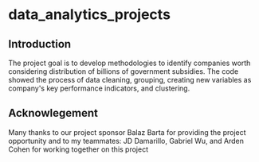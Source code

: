 # data_analytics_projects

## Introduction
The project goal is to develop methodologies to identify companies worth considering distribution of billions of government subsidies. 
The code showed the process of data cleaning, grouping, creating new variables as company's key performance indicators, and clustering. 

## Acknowlegement
Many thanks to our project sponsor Balaz Barta for providing the project opportunity and to my teammates: JD Damarillo, Gabriel Wu, and Arden Cohen for working together on this project
